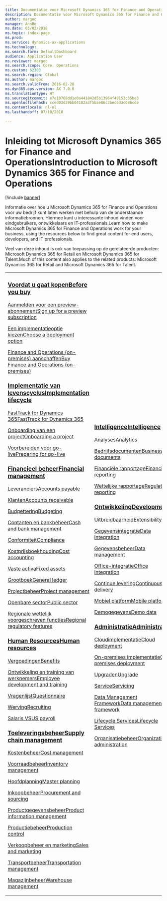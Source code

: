 ```yaml
---
title: Documentatie voor Microsoft Dynamics 365 for Finance and Operations
description: Documentatie voor Microsoft Dynamics 365 for Finance and Operations.
author: margoc
manager: AnnBe
ms.date: 03/02/2018
ms.topic: index-page
ms.prod: 
ms.service: dynamics-ax-applications
ms.technology: 
ms.search.form: DefaultDashboard
audience: Application User
ms.reviewer: margoc
ms.search.scope: Core, Operations
ms.custom: 62303
ms.search.region: Global
ms.author: margoc
ms.search.validFrom: 2016-02-28
ms.dyn365.ops.version: AX 7.0.0
ms.translationtype: HT
ms.sourcegitcommit: e7e10768dd1e0a441842d5b13964f49153c35be3
ms.openlocfilehash: cced03d29bb04182a3f5bae86c3bec6d3c086cde
ms.contentlocale: nl-nl
ms.lasthandoff: 07/10/2018

---
```


# <a name="introduction-to-microsoft-dynamics-365-for-finance-and-operations"></a><span data-ttu-id="ffe67-103">Inleiding tot Microsoft Dynamics 365 for Finance and Operations</span><span class="sxs-lookup"><span data-stu-id="ffe67-103">Introduction to Microsoft Dynamics 365 for Finance and Operations</span></span>
[!include [banner](includes/banner.md)]

<span data-ttu-id="ffe67-104">Informatie over hoe u Microsoft Dynamics 365 for Finance and Operations voor uw bedrijf kunt laten werken met behulp van de onderstaande informatiebronnen. Hiermee kunt u interessante inhoud vinden voor eindgebruikers, ontwikkelaars en IT-professionals.</span><span class="sxs-lookup"><span data-stu-id="ffe67-104">Learn how to make Microsoft Dynamics 365 for Finance and Operations work for your business, using the resources below to find great content for end users, developers, and IT professionals.</span></span> 

<span data-ttu-id="ffe67-105">Veel van deze inhoud is ook van toepassing op de gerelateerde producten: Microsoft Dynamics 365 for Retail en Microsoft Dynamics 365 for Talent.</span><span class="sxs-lookup"><span data-stu-id="ffe67-105">Much of this content also applies to the related products: Microsoft Dynamics 365 for Retail and Microsoft Dynamics 365 for Talent.</span></span> 

<table>
<colgroup>
<col width="33%" />
<col width="33%" />
<col width="33%" />
</colgroup>
<tbody>
<tr class="odd">
<td>
<h3><span data-ttu-id="ffe67-106"><a href="get-started/before-you-buy.md">Voordat u gaat kopen</a></span><span class="sxs-lookup"><span data-stu-id="ffe67-106"><a href="get-started/before-you-buy.md">Before you buy</a></span></span></h3>
<p><span data-ttu-id="ffe67-107"><a href="../dev-itpro/dev-tools/sign-up-preview-subscription.md">Aanmelden voor een preview-abonnement</a></span><span class="sxs-lookup"><span data-stu-id="ffe67-107"><a href="../dev-itpro/dev-tools/sign-up-preview-subscription.md">Sign up for a preview subscription</a></span></span></p>
 <p><span data-ttu-id="ffe67-108"><a href="../dev-itpro/deployment/choose-deployment-type.md">Een implementatieoptie kiezen</a></span><span class="sxs-lookup"><span data-stu-id="ffe67-108"><a href="../dev-itpro/deployment/choose-deployment-type.md">Choose a deployment option</a></span></span></p>
 <p><span data-ttu-id="ffe67-109"><a href="get-started/purchase-on-premises.md">Finance and Operations (on-premises) aanschaffen</a></span><span class="sxs-lookup"><span data-stu-id="ffe67-109"><a href="get-started/purchase-on-premises.md">Buy Finance and Operations (on-premises)</a></span></span></p>

<h3><span data-ttu-id="ffe67-110"><a href="imp-lifecycle/implementation-lifecycle.md">Implementatie van levenscyclus</a></span><span class="sxs-lookup"><span data-stu-id="ffe67-110"><a href="imp-lifecycle/implementation-lifecycle.md">Implementation lifecycle</a></span></span></h3>
<p><span data-ttu-id="ffe67-111"><a href="get-started/fasttrack-dynamics-365-overview.md">FastTrack for Dynamics 365</a></span><span class="sxs-lookup"><span data-stu-id="ffe67-111"><a href="get-started/fasttrack-dynamics-365-overview.md">FastTrack for Dynamics 365</a></span></span></p>
<p><span data-ttu-id="ffe67-112"><a href="imp-lifecycle/onboard.md">Onboarding van een project</a></span><span class="sxs-lookup"><span data-stu-id="ffe67-112"><a href="imp-lifecycle/onboard.md">Onboarding a project</a></span></span></p>
<p><span data-ttu-id="ffe67-113"><a href="imp-lifecycle/prepare-go-live.md">Voorbereiden voor go-live</a></span><span class="sxs-lookup"><span data-stu-id="ffe67-113"><a href="imp-lifecycle/prepare-go-live.md">Preparing for go-live</a></span></span></p>
  
<h3><span data-ttu-id="ffe67-114"><a href="../financials/index.md">Financieel beheer</a></span><span class="sxs-lookup"><span data-stu-id="ffe67-114"><a href="../financials/index.md">Financial management</a></span></span></h3>
<p><span data-ttu-id="ffe67-115"><a href="../financials/accounts-payable/accounts-payable.md">Leveranciers</a></span><span class="sxs-lookup"><span data-stu-id="ffe67-115"><a href="../financials/accounts-payable/accounts-payable.md">Accounts payable</a></span></span></p>
<p><span data-ttu-id="ffe67-116"><a href="../financials/accounts-receivable/accounts-receivable.md">Klanten</a></span><span class="sxs-lookup"><span data-stu-id="ffe67-116"><a href="../financials/accounts-receivable/accounts-receivable.md">Accounts receivable</a></span></span></p>
<p><span data-ttu-id="ffe67-117"><a href="../financials/budgeting/budgeting-overview.md">Budgettering</a></span><span class="sxs-lookup"><span data-stu-id="ffe67-117"><a href="../financials/budgeting/budgeting-overview.md">Budgeting</a></span></span></p>
<p><span data-ttu-id="ffe67-118"><a href="../financials/cash-bank-management/cash-bank-management.md">Contanten en bankbeheer</a></span><span class="sxs-lookup"><span data-stu-id="ffe67-118"><a href="../financials/cash-bank-management/cash-bank-management.md">Cash and bank management</a></span></span></p>
<p><span data-ttu-id="ffe67-119"><a href="../financials/general-ledger/audit-policy-rules.md">Conformiteit</a></span><span class="sxs-lookup"><span data-stu-id="ffe67-119"><a href="../financials/general-ledger/audit-policy-rules.md">Compliance</a></span></span></p>
<p><span data-ttu-id="ffe67-120"><a href="../financials/cost-accounting/cost-accounting-home-page.md">Kostprijsboekhouding</a></span><span class="sxs-lookup"><span data-stu-id="ffe67-120"><a href="../financials/cost-accounting/cost-accounting-home-page.md">Cost accounting</a></span></span></p>
<p><span data-ttu-id="ffe67-121"><a href="../financials/fixed-assets/fixed-assets.md">Vaste activa</a></span><span class="sxs-lookup"><span data-stu-id="ffe67-121"><a href="../financials/fixed-assets/fixed-assets.md">Fixed assets</a></span></span></p>
<p><span data-ttu-id="ffe67-122"><a href="../financials/general-ledger/general-ledger.md">Grootboek</a></span><span class="sxs-lookup"><span data-stu-id="ffe67-122"><a href="../financials/general-ledger/general-ledger.md">General ledger</a></span></span></p>
<p><span data-ttu-id="ffe67-123"><a href="../financials/project-management/overview-project-management-accounting.md">Projectbeheer</a></span><span class="sxs-lookup"><span data-stu-id="ffe67-123"><a href="../financials/project-management/overview-project-management-accounting.md">Project management</a></span></span></p>
<p><span data-ttu-id="ffe67-124"><a href="../financials/public-sector/public-sector-functionality.md">Openbare sector</a></span><span class="sxs-lookup"><span data-stu-id="ffe67-124"><a href="../financials/public-sector/public-sector-functionality.md">Public sector</a></span></span></p>
<p><span data-ttu-id="ffe67-125"><a href="../dev-itpro/lcs-solutions/country-region.md">Regionale wettelijk voorgeschreven functies</a></span><span class="sxs-lookup"><span data-stu-id="ffe67-125"><a href="../dev-itpro/lcs-solutions/country-region.md">Regional regulatory features</a></span></span></p>

<H3><span data-ttu-id="ffe67-126"><a href="hr/hr-landing-page.md">Human Resources</a></span><span class="sxs-lookup"><span data-stu-id="ffe67-126"><a href="hr/hr-landing-page.md">Human resources</a></span></span></h3>
<p><span data-ttu-id="ffe67-127"><a href="../talent/manage-benefit-program.md">Vergoedingen</a></span><span class="sxs-lookup"><span data-stu-id="ffe67-127"><a href="../talent/manage-benefit-program.md">Benefits</a></span></span></p>
<p><span data-ttu-id="ffe67-128"><a href="../talent/performance-management-overview.md">Ontwikkeling en training van werknemers</a></span><span class="sxs-lookup"><span data-stu-id="ffe67-128"><a href="../talent/performance-management-overview.md">Employee development and training</a></span></span></p>
<p><span data-ttu-id="ffe67-129"><a href="../talent/questionnaires.md">Vragenlijst</a></span><span class="sxs-lookup"><span data-stu-id="ffe67-129"><a href="../talent/questionnaires.md">Questionnaire</a></span></span></p>
<p><span data-ttu-id="ffe67-130"><a href="hr/manage-recruiting-process.md">Werving</a></span><span class="sxs-lookup"><span data-stu-id="ffe67-130"><a href="hr/manage-recruiting-process.md">Recruiting</a></span></span></p>
<p><span data-ttu-id="ffe67-131"><a href="hr/localizations/noam-usa-payroll.md">Salaris VS</a></span><span class="sxs-lookup"><span data-stu-id="ffe67-131"><a href="hr/localizations/noam-usa-payroll.md">US payroll</a></span></span></p>

<h3><span data-ttu-id="ffe67-132"><a href="../supply-chain/index.md">Toeleveringsbeheer</a></span><span class="sxs-lookup"><span data-stu-id="ffe67-132"><a href="../supply-chain/index.md">Supply chain management</a></span></span></h3>
<p><span data-ttu-id="ffe67-133"><a href="../supply-chain/cost-management/costing-sheets.md">Kostenbeheer</a></span><span class="sxs-lookup"><span data-stu-id="ffe67-133"><a href="../supply-chain/cost-management/costing-sheets.md">Cost management</a></span></span></p>
<p><span data-ttu-id="ffe67-134"><a href="../supply-chain/inventory/inventory-home-page.md">Voorraadbeheer</a></span><span class="sxs-lookup"><span data-stu-id="ffe67-134"><a href="../supply-chain/inventory/inventory-home-page.md">Inventory management</a></span></span></p>
<p><span data-ttu-id="ffe67-135"><a href="../supply-chain/master-planning/master-plans.md">Hoofdplanning</a></span><span class="sxs-lookup"><span data-stu-id="ffe67-135"><a href="../supply-chain/master-planning/master-plans.md">Master planning</a></span></span></p>
<p><span data-ttu-id="ffe67-136"><a href="../supply-chain/procurement/procurement-sourcing-overview.md">Inkoopbeheer</a></span><span class="sxs-lookup"><span data-stu-id="ffe67-136"><a href="../supply-chain/procurement/procurement-sourcing-overview.md">Procurement and sourcing</a></span></span></p>
<p><span data-ttu-id="ffe67-137"><a href="../supply-chain/pim/product-information.md">Productgegevensbeheer</a></span><span class="sxs-lookup"><span data-stu-id="ffe67-137"><a href="../supply-chain/pim/product-information.md">Product information management</a></span></span></p>
<p><span data-ttu-id="ffe67-138"><a href="../supply-chain/production-control/production-process-overview.md">Productiebeheer</a></span><span class="sxs-lookup"><span data-stu-id="ffe67-138"><a href="../supply-chain/production-control/production-process-overview.md">Production control</a></span></span></p>
<p><span data-ttu-id="ffe67-139"><a href="../supply-chain/sales-marketing/overview-sales-marketing.md">Verkoopbeheer en marketing</a></span><span class="sxs-lookup"><span data-stu-id="ffe67-139"><a href="../supply-chain/sales-marketing/overview-sales-marketing.md">Sales and marketing</a></span></span></p>
<p><span data-ttu-id="ffe67-140"><a href="../supply-chain/transportation/transportation-management-overview.md">Transportbeheer</a></span><span class="sxs-lookup"><span data-stu-id="ffe67-140"><a href="../supply-chain/transportation/transportation-management-overview.md">Transportation management</a></span></span></p>
<p><span data-ttu-id="ffe67-141"><a href="../supply-chain/warehousing/warehouse-configuration.md">Magazijnbeheer</a></span><span class="sxs-lookup"><span data-stu-id="ffe67-141"><a href="../supply-chain/warehousing/warehouse-configuration.md">Warehouse management</a></span></span></p>

</td>
<td>
<h3><span data-ttu-id="ffe67-142"><a href="../dev-itpro/analytics/bi-reporting-home-page.md">Intelligence</a></span><span class="sxs-lookup"><span data-stu-id="ffe67-142"><a href="../dev-itpro/analytics/bi-reporting-home-page.md">Intelligence</a></span></span></h3>
<p><span data-ttu-id="ffe67-143"><a href="../dev-itpro/analytics/analytics.md">Analyses</a></span><span class="sxs-lookup"><span data-stu-id="ffe67-143"><a href="../dev-itpro/analytics/analytics.md">Analytics</a></span></span></p>
 <p><span data-ttu-id="ffe67-144"><a href="../dev-itpro/analytics/document-reporting-services.md">Bedrijfsdocumenten</a></span><span class="sxs-lookup"><span data-stu-id="ffe67-144"><a href="../dev-itpro/analytics/document-reporting-services.md">Business documents</a></span></span></p>
<p><span data-ttu-id="ffe67-145"><a href="../dev-itpro/analytics/financial-reporting-intro.md">Financiële rapportage</a></span><span class="sxs-lookup"><span data-stu-id="ffe67-145"><a href="../dev-itpro/analytics/financial-reporting-intro.md">Financial reporting</a></span></span></p>
<p><span data-ttu-id="ffe67-146"><a href="../dev-itpro/analytics/general-electronic-reporting.md">Wettelijke rapportage</a></span><span class="sxs-lookup"><span data-stu-id="ffe67-146"><a href="../dev-itpro/analytics/general-electronic-reporting.md">Regulatory reporting</a></span></span></p>



<h3><span data-ttu-id="ffe67-147"><a href="../dev-itpro/dev-tools/developer-home-page.md">Ontwikkeling</span><span class="sxs-lookup"><span data-stu-id="ffe67-147"><a href="../dev-itpro/dev-tools/developer-home-page.md">Development</span></span></h3>
<p><span data-ttu-id="ffe67-148"><a href="../dev-itpro/extensibility/extensibility-home-page.md">Uitbreidbaarheid</a></span><span class="sxs-lookup"><span data-stu-id="ffe67-148"><a href="../dev-itpro/extensibility/extensibility-home-page.md">Extensibility</a></span></span></p>

<p><span data-ttu-id="ffe67-149"><a href="../dev-itpro/data-entities/integration-overview.md">Gegevensintegratie</a></span><span class="sxs-lookup"><span data-stu-id="ffe67-149"><a href="../dev-itpro/data-entities/integration-overview.md">Data integration</a></span></span></p>
<p><span data-ttu-id="ffe67-150"><a href="../dev-itpro/data-entities/data-entities.md">Gegevensbeheer</a></span><span class="sxs-lookup"><span data-stu-id="ffe67-150"><a href="../dev-itpro/data-entities/data-entities.md">Data management</a></span></span></p>

<p><span data-ttu-id="ffe67-151"><a href="../dev-itpro/office-integration/office-integration.md">Office-integratie</a></span><span class="sxs-lookup"><span data-stu-id="ffe67-151"><a href="../dev-itpro/office-integration/office-integration.md">Office integration</a></span></span></p>
<p><span data-ttu-id="ffe67-152"><a href="../dev-itpro/dev-tools/continuous-delivery-home-page.md">Continue levering</a></span><span class="sxs-lookup"><span data-stu-id="ffe67-152"><a href="../dev-itpro/dev-tools/continuous-delivery-home-page.md">Continuous delivery</a></span></span></p>
<p><span data-ttu-id="ffe67-153"><a href="../dev-itpro/mobile-apps/platform/mobile-platform-home-page.md">Mobiel platform</a></span><span class="sxs-lookup"><span data-stu-id="ffe67-153"><a href="../dev-itpro/mobile-apps/platform/mobile-platform-home-page.md">Mobile platform</a></span></span></p>
<p><span data-ttu-id="ffe67-154"><a href="get-started/demo-data.md">Demogegevens</a></span><span class="sxs-lookup"><span data-stu-id="ffe67-154"><a href="get-started/demo-data.md">Demo data</a></span></span></p>

<h3><span data-ttu-id="ffe67-155"><a href="../dev-itpro/sysadmin/system-administration-home-page.md">Administratie</span><span class="sxs-lookup"><span data-stu-id="ffe67-155"><a href="../dev-itpro/sysadmin/system-administration-home-page.md">Administration</span></span></h3>
<p><span data-ttu-id="ffe67-156"><a href="../dev-itpro/deployment/cloud-deployment-overview.md">Cloudimplementatie</a></span><span class="sxs-lookup"><span data-stu-id="ffe67-156"><a href="../dev-itpro/deployment/cloud-deployment-overview.md">Cloud deployment</a></span></span></p>
<p><span data-ttu-id="ffe67-157"><a href="../dev-itpro/deployment/on-premises-deployment-landing-page.md">On-premises implementatie</a></span><span class="sxs-lookup"><span data-stu-id="ffe67-157"><a href="../dev-itpro/deployment/on-premises-deployment-landing-page.md">On-premises deployment</a></span></span></p>
<p><span data-ttu-id="ffe67-158"><a href="../dev-itpro/migration-upgrade/upgrade-home-page.md">Upgraden</a></span><span class="sxs-lookup"><span data-stu-id="ffe67-158"><a href="../dev-itpro/migration-upgrade/upgrade-home-page.md">Upgrade</a></span></span></p>
<p><span data-ttu-id="ffe67-159"><a href="../dev-itpro/dev-tools/continuous-delivery-home-page.md#servicing">Service</a></span><span class="sxs-lookup"><span data-stu-id="ffe67-159"><a href="../dev-itpro/dev-tools/continuous-delivery-home-page.md#servicing">Servicing</a></span></span></p>
<p><span data-ttu-id="ffe67-160"><a href="../dev-itpro/data-entities/data-entities.md">Data Management Framework</a></span><span class="sxs-lookup"><span data-stu-id="ffe67-160"><a href="../dev-itpro/data-entities/data-entities.md">Data management framework</a></span></span></p>
<p><span data-ttu-id="ffe67-161"><a href="../dev-itpro/lifecycle-services/lcs.md">Lifecycle Services</a></span><span class="sxs-lookup"><span data-stu-id="ffe67-161"><a href="../dev-itpro/lifecycle-services/lcs.md">Lifecycle Services</a></span></span></p>
<p><span data-ttu-id="ffe67-162"><a href="organization-administration/organization-administration-home-page.md">Organisatiebeheer</a></span><span class="sxs-lookup"><span data-stu-id="ffe67-162"><a href="organization-administration/organization-administration-home-page.md">Organization administration</a></span></span></p>
</td>
<td>
<h3><span data-ttu-id="ffe67-163">Verwante producten</span><span class="sxs-lookup"><span data-stu-id="ffe67-163">Related products</span></span></h3>
<h4><span data-ttu-id="ffe67-164"><a href="../retail/index.md">Dynamics 365 for Retail</a></span><span class="sxs-lookup"><span data-stu-id="ffe67-164"><a href="../retail/index.md">Dynamics 365 for Retail</a></span></span></h4>
<p><span data-ttu-id="ffe67-165"><a href="../retail/call-center-functionality.md">Callcenter</span><span class="sxs-lookup"><span data-stu-id="ffe67-165"><a href="../retail/call-center-functionality.md">Call center</span></span></p>
<p><span data-ttu-id="ffe67-166"><a href="../retail/define-maintain-retail-channels.md">Kanaalinstelling en -beheer</span><span class="sxs-lookup"><span data-stu-id="ffe67-166"><a href="../retail/define-maintain-retail-channels.md">Channel setup and management</span></span></p>
<p><span data-ttu-id="ffe67-167"><a href="../retail/retail-peripherals-overview.md">MPOS en Cloud POS</span><span class="sxs-lookup"><span data-stu-id="ffe67-167"><a href="../retail/retail-peripherals-overview.md">MPOS and Cloud POS</span></span></p>
<p><span data-ttu-id="ffe67-168"><a href="../retail/dev-itpro/dev-retail-home-page.md">Retail-ontwikkelaar en -beheer</span><span class="sxs-lookup"><span data-stu-id="ffe67-168"><a href="../retail/dev-itpro/dev-retail-home-page.md">Retail developer and administration</span></span></p>

<h4><span data-ttu-id="ffe67-169"><a href="../talent/index.md">Dynamics 365 for Talent</a></span><span class="sxs-lookup"><span data-stu-id="ffe67-169"><a href="../talent/index.md">Dynamics 365 for Talent</a></span></span></h4>
<p><span data-ttu-id="ffe67-170"><a href="../talent/manage-benefit-program.md">Vergoedingen</a></span><span class="sxs-lookup"><span data-stu-id="ffe67-170"><a href="../talent/manage-benefit-program.md">Benefits</a></span></span></p>
<p><span data-ttu-id="ffe67-171"><a href="../talent/performance-management-overview.md">Ontwikkeling en training van werknemers</a></span><span class="sxs-lookup"><span data-stu-id="ffe67-171"><a href="../talent/performance-management-overview.md">Employee development and training</a></span></span></p>
<p><span data-ttu-id="ffe67-172"><a href="../talent/questionnaires.md">Vragenlijst</a></span><span class="sxs-lookup"><span data-stu-id="ffe67-172"><a href="../talent/questionnaires.md">Questionnaire</a></span></span></p>

</td>
</tr>

</tbody>
</table>

